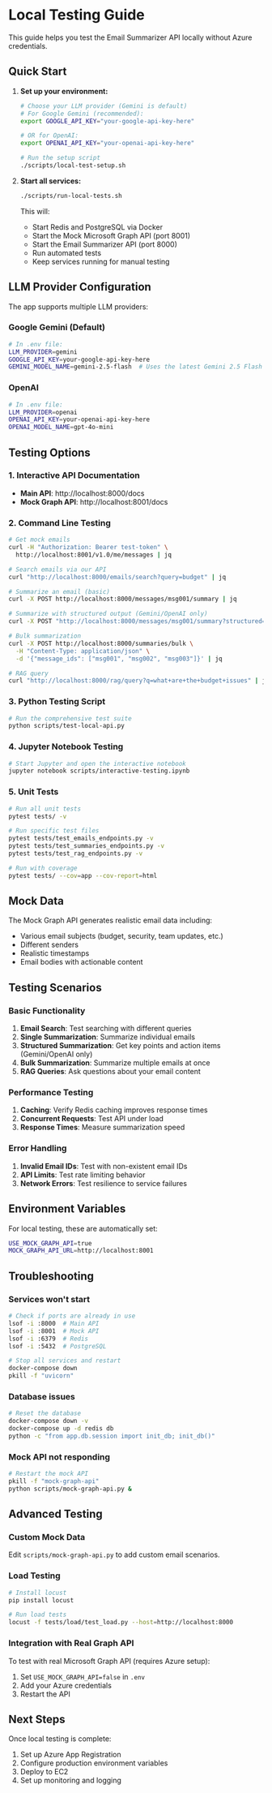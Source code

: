 # Local Testing Guide

This guide helps you test the Email Summarizer API locally without Azure credentials.

## Quick Start

1. **Set up your environment:**
   ```bash
   # Choose your LLM provider (Gemini is default)
   # For Google Gemini (recommended):
   export GOOGLE_API_KEY="your-google-api-key-here"
   
   # OR for OpenAI:
   export OPENAI_API_KEY="your-openai-api-key-here"
   
   # Run the setup script
   ./scripts/local-test-setup.sh
   ```

2. **Start all services:**
   ```bash
   ./scripts/run-local-tests.sh
   ```

   This will:
   - Start Redis and PostgreSQL via Docker
   - Start the Mock Microsoft Graph API (port 8001)
   - Start the Email Summarizer API (port 8000)
   - Run automated tests
   - Keep services running for manual testing

## LLM Provider Configuration

The app supports multiple LLM providers:

### Google Gemini (Default)
```bash
# In .env file:
LLM_PROVIDER=gemini
GOOGLE_API_KEY=your-google-api-key-here
GEMINI_MODEL_NAME=gemini-2.5-flash  # Uses the latest Gemini 2.5 Flash model
```

### OpenAI
```bash
# In .env file:
LLM_PROVIDER=openai
OPENAI_API_KEY=your-openai-api-key-here
OPENAI_MODEL_NAME=gpt-4o-mini
```

## Testing Options

### 1. Interactive API Documentation

- **Main API**: http://localhost:8000/docs
- **Mock Graph API**: http://localhost:8001/docs

### 2. Command Line Testing

```bash
# Get mock emails
curl -H "Authorization: Bearer test-token" \
  http://localhost:8001/v1.0/me/messages | jq

# Search emails via our API
curl "http://localhost:8000/emails/search?query=budget" | jq

# Summarize an email (basic)
curl -X POST http://localhost:8000/messages/msg001/summary | jq

# Summarize with structured output (Gemini/OpenAI only)
curl -X POST "http://localhost:8000/messages/msg001/summary?structured=true" | jq

# Bulk summarization
curl -X POST http://localhost:8000/summaries/bulk \
  -H "Content-Type: application/json" \
  -d '{"message_ids": ["msg001", "msg002", "msg003"]}' | jq

# RAG query
curl "http://localhost:8000/rag/query?q=what+are+the+budget+issues" | jq
```

### 3. Python Testing Script

```bash
# Run the comprehensive test suite
python scripts/test-local-api.py
```

### 4. Jupyter Notebook Testing

```bash
# Start Jupyter and open the interactive notebook
jupyter notebook scripts/interactive-testing.ipynb
```

### 5. Unit Tests

```bash
# Run all unit tests
pytest tests/ -v

# Run specific test files
pytest tests/test_emails_endpoints.py -v
pytest tests/test_summaries_endpoints.py -v
pytest tests/test_rag_endpoints.py -v

# Run with coverage
pytest tests/ --cov=app --cov-report=html
```

## Mock Data

The Mock Graph API generates realistic email data including:
- Various email subjects (budget, security, team updates, etc.)
- Different senders
- Realistic timestamps
- Email bodies with actionable content

## Testing Scenarios

### Basic Functionality
1. **Email Search**: Test searching with different queries
2. **Single Summarization**: Summarize individual emails
3. **Structured Summarization**: Get key points and action items (Gemini/OpenAI only)
4. **Bulk Summarization**: Summarize multiple emails at once
5. **RAG Queries**: Ask questions about your email content

### Performance Testing
1. **Caching**: Verify Redis caching improves response times
2. **Concurrent Requests**: Test API under load
3. **Response Times**: Measure summarization speed

### Error Handling
1. **Invalid Email IDs**: Test with non-existent email IDs
2. **API Limits**: Test rate limiting behavior
3. **Network Errors**: Test resilience to service failures

## Environment Variables

For local testing, these are automatically set:
```bash
USE_MOCK_GRAPH_API=true
MOCK_GRAPH_API_URL=http://localhost:8001
```

## Troubleshooting

### Services won't start
```bash
# Check if ports are already in use
lsof -i :8000  # Main API
lsof -i :8001  # Mock API
lsof -i :6379  # Redis
lsof -i :5432  # PostgreSQL

# Stop all services and restart
docker-compose down
pkill -f "uvicorn"
```

### Database issues
```bash
# Reset the database
docker-compose down -v
docker-compose up -d redis db
python -c "from app.db.session import init_db; init_db()"
```

### Mock API not responding
```bash
# Restart the mock API
pkill -f "mock-graph-api"
python scripts/mock-graph-api.py &
```

## Advanced Testing

### Custom Mock Data
Edit `scripts/mock-graph-api.py` to add custom email scenarios.

### Load Testing
```bash
# Install locust
pip install locust

# Run load tests
locust -f tests/load/test_load.py --host=http://localhost:8000
```

### Integration with Real Graph API
To test with real Microsoft Graph API (requires Azure setup):
1. Set `USE_MOCK_GRAPH_API=false` in `.env`
2. Add your Azure credentials
3. Restart the API

## Next Steps

Once local testing is complete:
1. Set up Azure App Registration
2. Configure production environment variables
3. Deploy to EC2
4. Set up monitoring and logging 